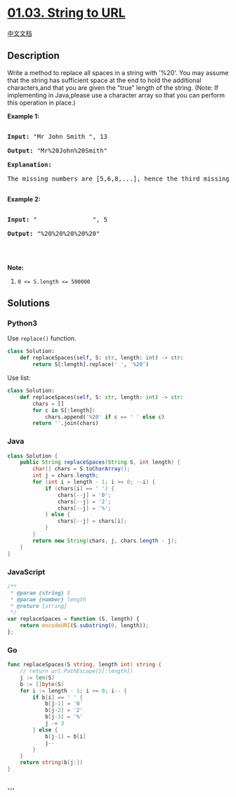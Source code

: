 # [01.03. String to URL](https://leetcode-cn.com/problems/string-to-url-lcci)

[中文文档](/lcci/01.03.String%20to%20URL/README.md)

## Description

<p>Write a method to replace all spaces in a string with &#39;%20&#39;. You may assume that the string has sufficient space at the end to hold the additional characters,and that you are given the &quot;true&quot; length of the string. (Note: If implementing in Java,please use a character array so that you can perform this operation in place.)</p>

<p><strong>Example 1:</strong></p>

<pre>

<strong>Input: </strong>&quot;Mr John Smith &quot;, 13

<strong>Output: </strong>&quot;Mr%20John%20Smith&quot;

<strong>Explanation: </strong>

The missing numbers are [5,6,8,...], hence the third missing number is 8.

</pre>

<p><strong>Example 2:</strong></p>

<pre>

<strong>Input: </strong>&quot;               &quot;, 5

<strong>Output: </strong>&quot;%20%20%20%20%20&quot;

</pre>

<p>&nbsp;</p>

<p><strong>Note:</strong></p>

<ol>
	<li><code>0 &lt;= S.length &lt;= 500000</code></li>
</ol>

## Solutions

<!-- tabs:start -->

### **Python3**

Use `replace()` function.

```python
class Solution:
    def replaceSpaces(self, S: str, length: int) -> str:
        return S[:length].replace(' ', '%20')
```

Use list:

```python
class Solution:
    def replaceSpaces(self, S: str, length: int) -> str:
        chars = []
        for c in S[:length]:
            chars.append('%20' if c == ' ' else c)
        return ''.join(chars)
```

### **Java**

```java
class Solution {
    public String replaceSpaces(String S, int length) {
        char[] chars = S.toCharArray();
        int j = chars.length;
        for (int i = length - 1; i >= 0; --i) {
            if (chars[i] == ' ') {
                chars[--j] = '0';
                chars[--j] = '2';
                chars[--j] = '%';
            } else {
                chars[--j] = chars[i];
            }
        }
        return new String(chars, j, chars.length - j);
    }
}
```

### **JavaScript**

```js
/**
 * @param {string} S
 * @param {number} length
 * @return {string}
 */
var replaceSpaces = function (S, length) {
    return encodeURI(S.substring(0, length));
};
```

### **Go**

```go
func replaceSpaces(S string, length int) string {
	// return url.PathEscape(S[:length])
	j := len(S)
	b := []byte(S)
	for i := length - 1; i >= 0; i-- {
		if b[i] == ' ' {
			b[j-1] = '0'
			b[j-2] = '2'
			b[j-3] = '%'
			j -= 3
		} else {
			b[j-1] = b[i]
			j--
		}
	}
	return string(b[j:])
}
```

### **...**

```

```

<!-- tabs:end -->
